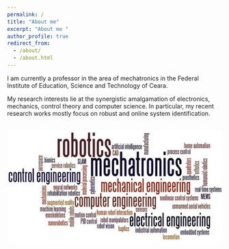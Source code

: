 ```yaml
---
permalink: /
title: "About me"
excerpt: "About me "
author_profile: true
redirect_from: 
  - /about/
  - /about.html
---
```


I am currently a professor in the area of mechatronics in the Federal Institute of Education, Science and Technology of Ceara.

My research interests lie at the synergistic amalgamation of electronics, mechanics, control theory and computer science. In particular, my recent research works mostly focus on robust and online system identification.

<br/><img src='/images/research.jpg'>
